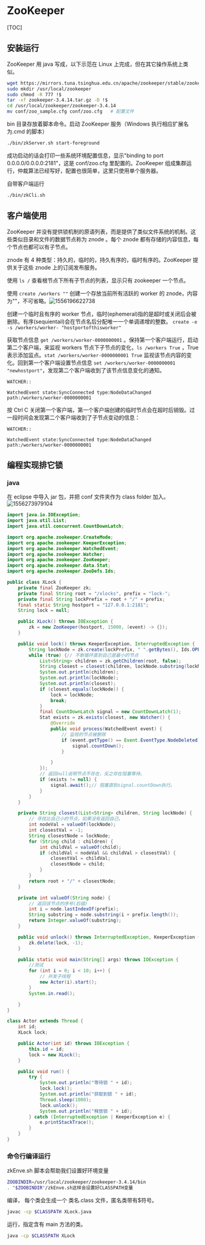 # ZooKeeper

[TOC]

## 安装运行

ZooKeeper 用 java 写成，以下示范在 Linux 上完成，但在其它操作系统上类似。

```sh
wget https://mirrors.tuna.tsinghua.edu.cn/apache/zookeeper/stable/zookeeper-3.4.14.tar.gz
sudo mkdir /usr/local/zookeeper
sudo chmod -R 777 !$
tar -xf zookeeper-3.4.14.tar.gz -D !$
cd /usr/local/zookeeper/zookeeper-3.4.14
mv conf/zoo_sample.cfg conf/zoo.cfg   # 配置文件
```

bin 目录存放着脚本命令。启动 ZooKeeper 服务（Windows 执行相应扩展名为.cmd 的脚本）

```sh
./bin/zkServer.sh start-foreground
```

成功启动的话会打印一些系统环境配置信息，显示"binding to port 0.0.0.0/0.0.0.0:2181"，这是 conf/zoo.cfg 里配置的。ZooKeeper 组成集群运行，仲裁算法已经写好，配置也很简单，这里只使用单个服务器。

自带客户端运行

```sh
./bin/zkCli.sh
```

## 客户端使用

ZooKeeper 并没有提供锁机制的原语列表，而是提供了类似文件系统的机制。这些类似目录和文件的数据节点称为 znode 。每个 znode 都有存储的内容信息，每个节点也都可以有子节点。

znode 有 4 种类型：持久的，临时的，持久有序的，临时有序的。ZooKeeper 提供关于这些 znode 上的订阅发布服务。

使用 `ls /` 查看根节点下所有子节点的列表，显示只有 zookeeper 一个节点。

使用 `create /workers ""` 创建一个存放当前所有活跃的 worker 的 znode，内容为""，不可省略。![1556196622738](ZooKeeper.assets/1556196622738.png)

创建一个临时且有序的 worker 节点，临时(ephemeral)指的是超时或关闭后会被删除。有序(sequientail)会在节点名后分配唯一一个单调递增的整数。 `create -e -s /workers/worker- "hostportofthisworker"`

获取节点信息 `get /workers/worker-0000000001` 。保持第一个客户端运行，启动第二个客户端，来监视 workers 节点下子节点的变化，`ls /workers True` ，True 表示添加监点。`stat /workers/worker-0000000001 True` 监视该节点内容的变化。回到第一个客户端设置节点信息 `set /workers/worker-0000000001 "newhostport"`，发现第二个客户端收到了该节点信息变化的通知。

```text
WATCHER::

WatchedEvent state:SyncConnected type:NodeDataChanged path:/workers/worker-0000000001
```

按 Ctrl C 关闭第一个客户端，第一个客户端创建的临时节点会在超时后销毁。过一段时间会发现第二个客户端收到了子节点变动的信息：

```text
WATCHER::

WatchedEvent state:SyncConnected type:NodeDataChanged path:/workers/worker-0000000001
```

## 编程实现排它锁

### java

在 eclipse 中导入 jar 包，并把 conf 文件夹作为 class folder 加入。![1556273979104](ZooKeeper.assets/1556273979104.png)

```java
import java.io.IOException;
import java.util.List;
import java.util.concurrent.CountDownLatch;

import org.apache.zookeeper.CreateMode;
import org.apache.zookeeper.KeeperException;
import org.apache.zookeeper.WatchedEvent;
import org.apache.zookeeper.Watcher;
import org.apache.zookeeper.ZooKeeper;
import org.apache.zookeeper.data.Stat;
import org.apache.zookeeper.ZooDefs.Ids;

public class XLock {
    private final ZooKeeper zk;
    private final String root = "/xlocks", prefix = "lock-";
    private final String lockPrefix = root + "/" + prefix;
    final static String hostport = "127.0.0.1:2181";
    String lock = null;

    public XLock() throws IOException {
        zk = new ZooKeeper(hostport, 15000, (event) -> {});
    }

    public void lock() throws KeeperException, InterruptedException {
        String lockNode = zk.create(lockPrefix, " ".getBytes(), Ids.OPEN_ACL_UNSAFE, CreateMode.EPHEMERAL_SEQUENTIAL);
        while (true) {// 不断循环直到自己是最小的节点
            List<String> children = zk.getChildren(root, false);
            String closest = closest(children, lockNode.substring(lockNode.lastIndexOf("/") + 1));
            System.out.println(children);
            System.out.println(lockNode);
            System.out.println(closest);
            if (closest.equals(lockNode)) {
                lock = lockNode;
                break;
            }
            final CountDownLatch signal = new CountDownLatch(1);
            Stat exists = zk.exists(closest, new Watcher() {
                @Override
                public void process(WatchedEvent event) {
                    // 监视的节点被删除
                    if (event.getType() == Event.EventType.NodeDeleted) {
                        signal.countDown();
                    }

                }
            });
            // 返回null说明节点不存在，反之存在阻塞等待。
            if (exists != null) {
                signal.await();// 阻塞直到signal.countDown执行。
            }
        }
    }

    private String closest(List<String> children, String lockNode) {
        // 寻找比自己小的节点，如果没有返回自己。
        int nodeVal = valueOf(lockNode);
        int closestVal = -1;
        String closestNode = lockNode;
        for (String child : children) {
            int childVal = valueOf(child);
            if (childVal < nodeVal && childVal > closestVal) {
                closestVal = childVal;
                closestNode = child;
            }
        }
        return root + "/" + closestNode;
    }

    private int valueOf(String node) {
        // 返回该节点的序号(后缀)
        int i = node.lastIndexOf(prefix);
        String substring = node.substring(i + prefix.length());
        return Integer.valueOf(substring);
    }

    public void unlock() throws InterruptedException, KeeperException {
        zk.delete(lock, -1);
    }

    public static void main(String[] args) throws IOException {
        //测试
        for (int i = 0; i < 10; i++) {
            // 并发子线程
            new Actor(i).start();
        }
        System.in.read();

    }
}

class Actor extends Thread {
    int id;
    XLock lock;

    public Actor(int id) throws IOException {
        this.id = id;
        lock = new XLock();
    }

    public void run() {
        try {
            System.out.println("等待锁 " + id);
            lock.lock();
            System.out.println("获取到锁 " + id);
            Thread.sleep(1000);
            lock.unlock();
            System.out.println("释放锁 " + id);
        } catch (InterruptedException | KeeperException e) {
            e.printStackTrace();
        }
    }
}

```

### 命令行编译运行

zkEnve.sh 脚本会帮助我们设置好环境变量

```sh
ZOOBINDIR=/usr/local/zookeeper/zookeeper-3.4.14/bin
. "$ZOOBINDIR"/zkEnve.sh这样会设置好CLASSPATH变量
```

编译， 每个类会生成一个 类名.class 文件，匿名类带有\$符号。

```sh
javac -cp $CLASSPATH XLock.java
```

运行，指定含有 main 方法的类。

```sh
java -cp $CLASSPATH XLock
```

